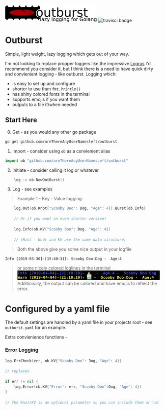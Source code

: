 ![Outburst logo - Lazy logging for golang](imgs/outburst_slogan.png)
![travisci badge](https://travis-ci.com/areThereAnyUserNamesLeft/outburst.svg?branch=master)
# Outburst
Simple, light weight, lazy logging which gets out of your way.

I'm not looking to replace propper loggers like the impressive [Logrus](https://github.com/sirupsen/logrus) I'd
recommend you consider it, but I think there is a need to have quick dirty and
convienient logging - like outburst. Logging which:
- is easy to set up and configure
- shorter to use than `fmt.Println()`
- has shiny colored fonts in the terminal
- supports emojis if you want them
- outputs to a file if/when needed

## Start Here

0. Get - as you would any other go package

```bash
go get github.com/areThereAnyUserNamesleft/outburst
```

1. Import - consider using `ob` as a convienient alias
```go
import ob "github.com/areThereAnyUserNamesLeft/outburst"

```
2. Initiate - consider calling it log or whatever
```go
	log := ob.NewOutBurst()
```
3. Log - see examples
> Example 1 - Key - Value logging:
```go
	log.Out(ob.Knot{"Scooby Doo": Dog, "Age": 4}).Burst(ob.Info)

	// Or if you want an even shorter version!

	log.Info(ob.KV{"Scooby Doo": Dog, "Age": 4})

	// (Hint - Knot and KV are the same data structure)
```

> Both the above give you some nice output in your logfile
```
Info [2019-03-30]-[15:40:31]- Scooby Doo:Dog -  Age:4
```
> or some nicely colored loglines in the terminal
![Outburst logo - Lazy logging for golang](imgs/loglines.png)
> Additionally, the output can be colored and have emojis to reflect the error.
# Configured by a yaml file

The default settings are handled by a yaml file in your projects root - see `outburst.yaml` for an example.

Extra convienience functions -
### Error Logging
```go
log.ErrCheck(err, ob.KV{"Scooby Doo": Dog, "Age": 4})

// replaces

if err != nil {
    log.Error(cb.KV{"Error": err, "Scooby Doo":Dog, "Age": 4})
}

// The Knot/KV is an optional parameter so you can include them or not or include multiple.
```
